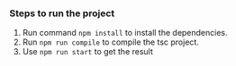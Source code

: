 ### Steps to run the project
1. Run command ```npm install``` to install the dependencies.
2. Run ```npm run compile``` to compile the tsc project.
3. Use ```npm run start``` to get the result